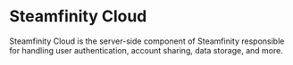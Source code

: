 # Steamfinity Cloud
Steamfinity Cloud is the server-side component of Steamfinity responsible for handling user authentication, account sharing, data storage, and more.
